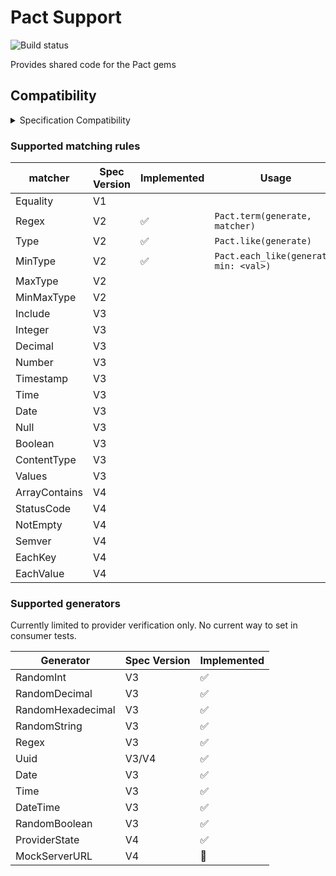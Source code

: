 # Pact Support

![Build status](https://github.com/pact-foundation/pact-support/workflows/Test/badge.svg)

Provides shared code for the Pact gems

## Compatibility

<details><summary>Specification Compatibility</summary>

| Version  | Stable | [Spec] Compatibility | 
| -------  | ------ | -------------------- |
| 1.x.x    | Yes    | 2, 3\*               |

_\*_ v3 support is limited to the subset of functionality required to enable language inter-operable [Message support].

- See V3 tracking [issue](https://github.com/pact-foundation/pact-ruby/issues/318).
- See V4 tracking [issue](https://github.com/pact-foundation/pact-ruby/issues/319).

Want V3/V4 support now? See the new standalone [pact-verifier](https://github.com/pact-foundation/pact-reference/tree/master/rust/pact_verifier_cli#standalone-pact-verifier)

[message support]: https://github.com/pact-foundation/pact-specification/tree/version-3#introduces-messages-for-services-that-communicate-via-event-streams-and-message-queues

</details>

### Supported matching rules

| matcher       | Spec Version | Implemented | Usage|
|---------------|--------------|-------------|-------------|
| Equality      | V1           |   |    |
| Regex         | V2           | ✅  | `Pact.term(generate, matcher)` |
| Type          | V2           | ✅  | `Pact.like(generate)` |
| MinType       | V2           | ✅  | `Pact.each_like(generate, min: <val>)` |
| MaxType       | V2           |   |    |
| MinMaxType    | V2           |   |    |
| Include       | V3           |   |    |
| Integer       | V3           |   |    |
| Decimal       | V3           |   |    |
| Number        | V3           |   |    |
| Timestamp     | V3           |   |    |
| Time          | V3           |   |    |
| Date          | V3           |   |    |
| Null          | V3           |   |    |
| Boolean       | V3           |   |    |
| ContentType   | V3           |   |    |
| Values        | V3           |   |    |
| ArrayContains | V4           |   |    |
| StatusCode    | V4           |   |    |
| NotEmpty      | V4           |   |    |
| Semver        | V4           |   |    |
| EachKey       | V4           |   |    |
| EachValue     | V4           |   |    |

### Supported generators

Currently limited to provider verification only. No current way to set in consumer tests.

| Generator                | Spec Version | Implemented |
|------------------------|--------------|----|
| RandomInt              | V3           | ✅ |
| RandomDecimal          | V3           | ✅ |
| RandomHexadecimal      | V3           | ✅ |
| RandomString           | V3           | ✅ |
| Regex                  | V3           | ✅ |
| Uuid                   | V3/V4        | ✅ |
| Date                   | V3           | ✅ |
| Time                   | V3           | ✅ |
| DateTime               | V3           | ✅ |
| RandomBoolean          | V3           | ✅ |
| ProviderState          | V4           | ✅ |
| MockServerURL          | V4           | 🚧 |
